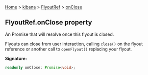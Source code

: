 [Home](./index) &gt; [kibana](./kibana.md) &gt; [FlyoutRef](./kibana.flyoutref.md) &gt; [onClose](./kibana.flyoutref.onclose.md)

## FlyoutRef.onClose property

An Promise that will resolve once this flyout is closed.

Flyouts can close from user interaction, calling `close()` on the flyout reference or another call to `openFlyout()` replacing your flyout.

<b>Signature:</b>

```typescript
readonly onClose: Promise<void>;
```
